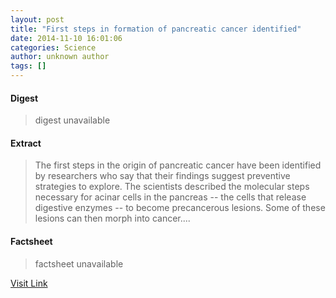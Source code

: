 ```yaml
---
layout: post
title: "First steps in formation of pancreatic cancer identified"
date: 2014-11-10 16:01:06
categories: Science
author: unknown author
tags: []
---
```



#### Digest
>digest unavailable

#### Extract
>The first steps in the origin of pancreatic cancer have been identified by researchers who say that their findings suggest preventive strategies to explore. The scientists described the molecular steps necessary for acinar cells in the pancreas -- the cells that release digestive enzymes -- to become precancerous lesions. Some of these lesions can then morph into cancer....

#### Factsheet
>factsheet unavailable

[Visit Link](http://feeds.sciencedaily.com/~r/sciencedaily/~3/UgzvW34ZtPE/141110110106.htm)


